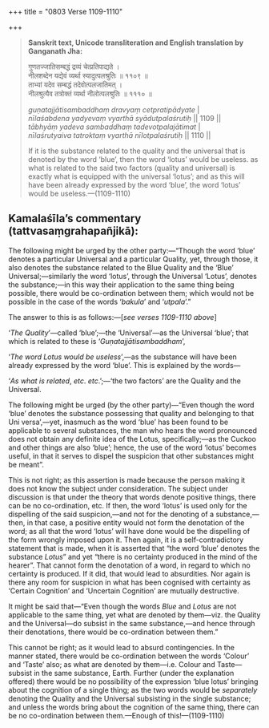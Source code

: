 +++
title = "0803 Verse 1109-1110"

+++
> **Sanskrit text, Unicode transliteration and English translation by Ganganath Jha:** 
>
> गुणतज्जातिसम्बद्धं द्रव्यं चेत्प्रतिपाद्यते ।  
> नीलशब्देन यद्येवं व्यर्था स्यादुत्पलश्रुतिः ॥ ११०९ ॥  
> ताभ्यां यदेव सम्बद्धं तदेवोत्पलजातिमत् ।  
> नीलश्रुत्यैव तत्रोक्तं व्यर्था नीलोत्पलश्रुतिः ॥ १११० ॥ 
>
> *guṇatajjātisambaddhaṃ dravyaṃ cetpratipādyate* \|  
> *nīlaśabdena yadyevaṃ vyarthā syādutpalaśrutiḥ* \|\| 1109 \|\|  
> *tābhyāṃ yadeva sambaddhaṃ tadevotpalajātimat* \|  
> *nīlaśrutyaiva tatroktaṃ vyarthā nīlotpalaśrutiḥ* \|\| 1110 \|\| 
>
> If it is the substance related to the quality and the universal that is denoted by the word ‘blue’, then the word ‘lotus’ would be useless. as what is related to the said two factors (quality and universal) is exactly what is equipped with the universal ‘lotus’; and as this will have been already expressed by the word ‘blue’, the word ‘lotus’ would be useless.—(1109-1110)



## Kamalaśīla’s commentary (tattvasaṃgrahapañjikā):

The following might be urged by the other party:—“Though the word ‘blue’ denotes a particular Universal and a particular Quality, yet, through those, it also denotes the substance related to the Blue Quality and the ‘Blue’ Universal;—similarly the word ‘lotus’, through the Universal ‘Lotus’, denotes the substance;—in this way their application to the same thing being possible, there would be co-ordination between them; which would not be possible in the case of the words ‘*bakula*’ and ‘*utpala*’.”

The answer to this is as follows:—[*see verses 1109-1110 above*]

‘*The Quality*’—called ‘blue’;—the ‘Universal’—as the Universal ‘blue’; that which is related to these is ‘*Guṇatajjātisambaddham*’,

‘*The word Lotus would* *be* *useless*’,—as the substance will have been already expressed by the word ‘blue’. This is explained by the words—

‘*As what is related*, *etc*. *etc*.’;—‘the two factors’ are the Quality and the Universal.

The following might be urged (by the other party)—“Even though the word ‘blue’ denotes the substance possessing that quality and belonging to that Uni versa’,—yet, inasmuch as the word ‘blue’ has been found to be applicable to several substances, the man who hears the word pronounced does not obtain any definite idea of the Lotus, specifically;—as the Cuckoo and other things are also ‘blue’; hence, the use of the word ‘lotus’ becomes useful, in that it serves to dispel the suspicion that other substances might be meant”.

This is not right; as this assertion is made because the person making it does not know the subject under consideration. The subject under discussion is that under the theory that words denote positive things, there can be no co-ordination, etc. If then, the word ‘lotus’ is used only for the dispelling of the said suspicion,—and not for the denoting of a substance,—then, in that case, a positive entity would not form the denotation of the word; as all that the word ‘lotus’ will have done would be the dispelling of the form wrongly imposed upon it. Then again, it is a self-contradictory statement that is made, when it is asserted that “the word ‘blue’ denotes the substance *Lotus*” and yet “there is no certainty produced in the mind of the hearer”. That cannot form the denotation of a word, in regard to which no certainty is produced. If it did, that would lead to absurdities. Nor again is there any room for suspicion in what has been cognised with certainty as ‘Certain Cognition’ and ‘Uncertain Cognition’ are mutually destructive.

It might be said that—“Even though the words *Blue* and *Lotus* are not applicable to the same thing, yet what are denoted by them—viz. the Quality and the Universal—do subsist in the same substance,—and hence through their denotations, there would be co-ordination between them.”

This cannot be right; as it would lead to absurd contingencies. In the manner stated, there would be co-ordination between the words ‘Colour’ and ‘Taste’ also; as what are denoted by them—i.e. Colour and Taste—subsist in the same substance, Earth. Further (under the explanation offered) there would be no possibility of the expression ‘blue lotus’ bringing about the cognition of a single thing; as the two words would be *separately* denoting the Quality and the Universal subsisting in the single substance; and unless the words bring about the cognition of the same thing, there can be no co-ordination between them.—Enough of this!—(1109-1110)


